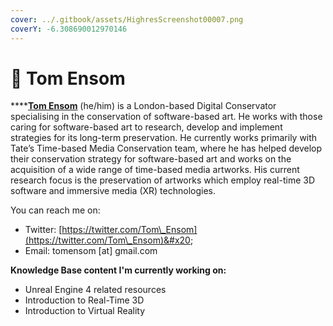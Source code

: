 ```yaml
---
cover: ../.gitbook/assets/HighresScreenshot00007.png
coverY: -6.308690012970146
---
```


# 🦆 Tom Ensom

****[**Tom Ensom**](https://tomensom.com/) (he/him) is a London-based Digital Conservator specialising in the conservation of software-based art. He works with those caring for software-based art to research, develop and implement strategies for its long-term preservation. He currently works primarily with Tate’s Time-based Media Conservation team, where he has helped develop their conservation strategy for software-based art and works on the acquisition of a wide range of time-based media artworks. His current research focus is the preservation of artworks which employ real-time 3D software and immersive media (XR) technologies.

You can reach me on:

* Twitter: [https://twitter.com/Tom\_Ensom](https://twitter.com/Tom\_Ensom)&#x20;
* Email: tomensom \[at] gmail.com

**Knowledge Base content I'm currently working on:**

* Unreal Engine 4 related resources
* Introduction to Real-Time 3D
* Introduction to Virtual Reality
